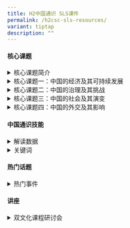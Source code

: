 ```yaml
---
title: H2中国通识 SLS课件
permalink: /h2csc-sls-resources/
variant: tiptap
description: ""
---
```

<h4><strong>核心课题</strong></h4>
<div data-type="detailGroup" class="isomer-accordion isomer-accordion-white">
<details class="isomer-details">
<summary>核心课题简介</summary>
<div data-type="detailsContent" class="isomer-details-content">
<p></p>
<ul data-tight="true" class="tight">
<li>
<p><a href="https://vle.learning.moe.edu.sg/moe-library/lesson/view/02971279-e1c6-4f6b-a507-762a449dd4cd/cover" rel="noopener noreferrer nofollow" target="_blank">核心课题一</a>
</p>
</li>
<li>
<p><a href="https://vle.learning.moe.edu.sg/moe-library/lesson/view/8955f220-106c-40e2-9a47-747e746145c9/cover" rel="noopener noreferrer nofollow" target="_blank">核心课题二</a>
</p>
</li>
</ul>
<p></p>
</div>
</details>
<details class="isomer-details">
<summary>核心课题一：中国的经济及其可持续发展</summary>
<div data-type="detailsContent" class="isomer-details-content">
<p></p>
<ul data-tight="true" class="tight">
<li>
<p><a href="https://vle.learning.moe.edu.sg/moe-library/lesson/view/168d25bc-c35f-4004-a2d5-31bc335a9330/cover" rel="noopener noreferrer nofollow" target="_blank">中国城镇化的特点及影响</a>
</p>
</li>
<li>
<p><a href="https://vle.learning.moe.edu.sg/moe-library/lesson/view/f022eee5-f56e-4dd5-87a8-f9ef8df54d7a/cover" rel="noopener noreferrer nofollow" target="_blank">经济发展的问题（环境问题——概论）</a>
</p>
</li>
<li>
<p><a href="https://vle.learning.moe.edu.sg/moe-library/lesson/view/10061041-2c81-4afc-a28d-e90c5e0c8632/cover" rel="noopener noreferrer nofollow" target="_blank">发展不平均：贫富悬殊（一）</a>
</p>
</li>
<li>
<p><a href="https://vle.learning.moe.edu.sg/moe-library/lesson/view/c254a479-2667-4f19-b5fe-581df9db079a/cover" rel="noopener noreferrer nofollow" target="_blank">扩大中国的服务业</a>
</p>
</li>
<li>
<p><a href="https://vle.learning.moe.edu.sg/moe-library/lesson/view/6243e67f-8fc5-434c-bc9f-29fe1f014875/cover" rel="noopener noreferrer nofollow" target="_blank">2020年许下的诺言：中国碳中和</a>
</p>
</li>
</ul>
<p></p>
</div>
</details>
<details class="isomer-details">
<summary>核心课题二：中国的治理及其挑战</summary>
<div data-type="detailsContent" class="isomer-details-content">
<p></p>
<ul>
<li>
<p><a href="https://vle.learning.moe.edu.sg/moe-library/lesson/view/76e985b3-bf3f-4883-8ef2-b6c617b604a9/cover" rel="noopener noreferrer nofollow" target="_blank">国家的治理——依法治国（案例分析）</a>
</p>
</li>
<li>
<p><a href="https://vle.learning.moe.edu.sg/moe-library/lesson/view/1b7bb7c5-fdf8-4e05-9f2d-a408b9e00a8b/cover" rel="noopener noreferrer nofollow" target="_blank">领导层的更替（一）</a>
</p>
</li>
<li>
<p><a href="https://vle.learning.moe.edu.sg/moe-library/lesson/view/25f7d425-b2fe-438f-8742-9754d19d3e65/cover" rel="noopener noreferrer nofollow" target="_blank">领导层的更替（二）</a>
</p>
<p></p>
</li>
</ul>
</div>
</details>
<details class="isomer-details">
<summary>核心课题三：中国的社会及其演变</summary>
<div data-type="detailsContent" class="isomer-details-content">
<p></p>
<ul data-tight="true" class="tight">
<li>
<p><a href="https://vle.learning.moe.edu.sg/moe-library/lesson/view/9e47a9d1-9285-48ec-b28e-d6105de13676/cover" rel="noopener noreferrer nofollow" target="_blank">宗教复兴（一）：概览</a>
</p>
</li>
<li>
<p><a href="https://vle.learning.moe.edu.sg/moe-library/lesson/view/ddbffeae-7403-4cb9-9ccc-91a2da6d1d0a/cover" rel="noopener noreferrer nofollow" target="_blank">宗教复兴（二）：中国宗教的“三色市场”</a>
</p>
</li>
</ul>
<p></p>
</div>
</details>
<details class="isomer-details">
<summary>核心课题四：中国的外交及其影响</summary>
<div data-type="detailsContent" class="isomer-details-content">
<p></p>
<ul data-tight="true" class="tight">
<li>
<p><a href="https://vle.learning.moe.edu.sg/moe-library/lesson/view/208af78c-e1cb-4d73-bf57-09c6d8033908/cover" rel="noopener noreferrer nofollow" target="_blank">中美关系（一）：中美建交（上）</a>
</p>
</li>
<li>
<p><a href="https://vle.learning.moe.edu.sg/moe-library/lesson/view/2351edd9-6963-4111-a30d-5ee31819193d/cover" rel="noopener noreferrer nofollow" target="_blank">中美关系（二）：中美建交（下）</a>
</p>
</li>
<li>
<p><a href="https://vle.learning.moe.edu.sg/moe-library/lesson/view/f2398940-0861-4f27-ae32-032d67953f12/cover" rel="noopener noreferrer nofollow" target="_blank">中日关系（一）：中日建交</a>
</p>
</li>
<li>
<p><a href="https://vle.learning.moe.edu.sg/moe-library/lesson/view/695cc8e7-f7da-4f53-ae3a-92d2b0e1bd0f/cover" rel="noopener noreferrer nofollow" target="_blank">东亚政治经济关系和地缘风险管理（上）</a>
</p>
</li>
<li>
<p><a href="https://vle.learning.moe.edu.sg/moe-library/lesson/view/728344cc-8f1e-4c4b-89eb-e2ae59086b32/cover" rel="noopener noreferrer nofollow" target="_blank">东亚政治经济关系和地缘风险管理（下）</a>
</p>
</li>
<li>
<p><a href="https://vle.learning.moe.edu.sg/moe-library/lesson/view/57d34367-f89e-4525-9efb-5c1ffae1611d/cover" rel="noopener noreferrer nofollow" target="_blank">南中国海争端</a>
</p>
</li>
</ul>
<p></p>
</div>
</details>
</div>
<h4><strong>中国通识技能</strong></h4>
<div data-type="detailGroup" class="isomer-accordion isomer-accordion-white">
<details class="isomer-details">
<summary>解读数据</summary>
<div data-type="detailsContent" class="isomer-details-content">
<p>* [解读数据（一）](https://vle.learning.moe.edu.sg/moe-library/lesson/view/3c6f4e1b-75a9-4245-8af0-713d0941f27c/cover)</p>
</div>
</details>
<details class="isomer-details">
<summary>关键词</summary>
<div data-type="detailsContent" class="isomer-details-content">
<p></p>
<ul>
<li>
<p><a href="https://vle.learning.moe.edu.sg/moe-library/lesson/view/313ed99e-f28d-43bb-85f7-82dea62fbd5e/cover" rel="noopener noreferrer nofollow" target="_blank">未富先老</a>
</p>
</li>
<li>
<p><a href="https://vle.learning.moe.edu.sg/moe-library/lesson/view/6623ecac-d4d9-41c6-8639-2990314ab272/cover" rel="noopener noreferrer nofollow" target="_blank">”共同富裕“——2021年的关键词？</a>
</p>
<p></p>
</li>
</ul>
</div>
</details>
</div>
<h4><strong>热门话题</strong></h4>
<div data-type="detailGroup" class="isomer-accordion isomer-accordion-white">
<details class="isomer-details">
<summary>热门事件</summary>
<div data-type="detailsContent" class="isomer-details-content">
<ul data-tight="true" class="tight">
<li>
<p><a href="https://vle.learning.moe.edu.sg/moe-library/lesson/view/ed31fc12-7152-4bac-916d-b5e3948ca4a7/cover" rel="noopener noreferrer nofollow" target="_blank">中国灾难治理及突发事件应急管理</a>
</p>
</li>
</ul>
</div>
</details>
</div>
<h4><strong>讲座</strong></h4>
<div data-type="detailGroup" class="isomer-accordion isomer-accordion-white">
<details class="isomer-details">
<summary>双文化课程研讨会</summary>
<div data-type="detailsContent" class="isomer-details-content">
<ul data-tight="true" class="tight">
<li>
<p><a href="https://vle.learning.moe.edu.sg/moe-library/lesson/view/78327fe7-e1fc-4a15-858d-fc953e57a170/cover" rel="noopener noreferrer nofollow" target="_blank">【2023】陈抗教授《以比较视野深入了解中国：大陆大国，中央集权和官本位》</a>
</p>
</li>
</ul>
</div>
</details>
</div>
<p></p>